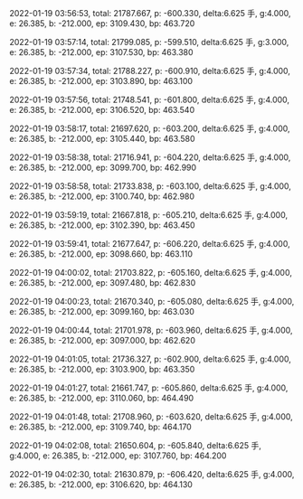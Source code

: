 2022-01-19 03:56:53, total: 21787.667, p: -600.330, delta:6.625 手, g:4.000, e: 26.385, b: -212.000, ep: 3109.430, bp: 463.720

2022-01-19 03:57:14, total: 21799.085, p: -599.510, delta:6.625 手, g:3.000, e: 26.385, b: -212.000, ep: 3107.530, bp: 463.380

2022-01-19 03:57:34, total: 21788.227, p: -600.910, delta:6.625 手, g:4.000, e: 26.385, b: -212.000, ep: 3103.890, bp: 463.100

2022-01-19 03:57:56, total: 21748.541, p: -601.800, delta:6.625 手, g:4.000, e: 26.385, b: -212.000, ep: 3106.520, bp: 463.540

2022-01-19 03:58:17, total: 21697.620, p: -603.200, delta:6.625 手, g:4.000, e: 26.385, b: -212.000, ep: 3105.440, bp: 463.580

2022-01-19 03:58:38, total: 21716.941, p: -604.220, delta:6.625 手, g:4.000, e: 26.385, b: -212.000, ep: 3099.700, bp: 462.990

2022-01-19 03:58:58, total: 21733.838, p: -603.100, delta:6.625 手, g:4.000, e: 26.385, b: -212.000, ep: 3100.740, bp: 462.980

2022-01-19 03:59:19, total: 21667.818, p: -605.210, delta:6.625 手, g:4.000, e: 26.385, b: -212.000, ep: 3102.390, bp: 463.450

2022-01-19 03:59:41, total: 21677.647, p: -606.220, delta:6.625 手, g:4.000, e: 26.385, b: -212.000, ep: 3098.660, bp: 463.110

2022-01-19 04:00:02, total: 21703.822, p: -605.160, delta:6.625 手, g:4.000, e: 26.385, b: -212.000, ep: 3097.480, bp: 462.830

2022-01-19 04:00:23, total: 21670.340, p: -605.080, delta:6.625 手, g:4.000, e: 26.385, b: -212.000, ep: 3099.160, bp: 463.030

2022-01-19 04:00:44, total: 21701.978, p: -603.960, delta:6.625 手, g:4.000, e: 26.385, b: -212.000, ep: 3097.000, bp: 462.620

2022-01-19 04:01:05, total: 21736.327, p: -602.900, delta:6.625 手, g:4.000, e: 26.385, b: -212.000, ep: 3103.900, bp: 463.350

2022-01-19 04:01:27, total: 21661.747, p: -605.860, delta:6.625 手, g:4.000, e: 26.385, b: -212.000, ep: 3110.060, bp: 464.490

2022-01-19 04:01:48, total: 21708.960, p: -603.620, delta:6.625 手, g:4.000, e: 26.385, b: -212.000, ep: 3109.740, bp: 464.170

2022-01-19 04:02:08, total: 21650.604, p: -605.840, delta:6.625 手, g:4.000, e: 26.385, b: -212.000, ep: 3107.760, bp: 464.200

2022-01-19 04:02:30, total: 21630.879, p: -606.420, delta:6.625 手, g:4.000, e: 26.385, b: -212.000, ep: 3106.620, bp: 464.130